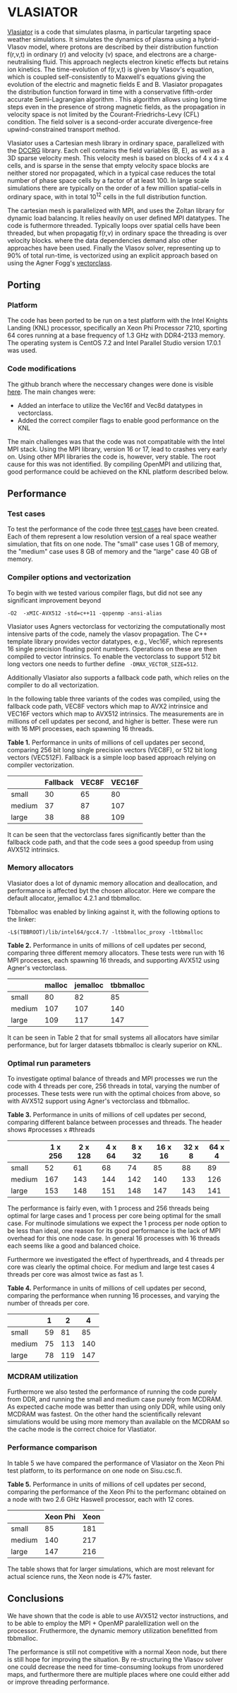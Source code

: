 
# VLASIATOR 

[Vlasiator](http://vlasiator.fmi.fi) is a code that simulates plasma,
in particular targeting space weather simulations. It simulates the
dynamics of plasma using a hybrid-Vlasov model, where protons are
described by their distribution function f(r,v,t) in ordinary (r) and
velocity (v) space, and electrons are a charge-neutralising
fluid. This approach neglects electron kinetic effects but retains ion
kinetics. The time-evolution of f(r,v,t) is given by Vlasov's
equation, which is coupled self-consistently to Maxwell's equations
giving the evolution of the electric and magnetic fields E and
B. Vlasiator propagates the distribution function forward in time with
a conservative fifth-order accurate Semi-Lagrangian algorithm . This
algorithm allows using long time steps even in the presence of strong
magnetic fields, as the propagation in velocity space is not limited
by the Courant-Friedrichs-Levy (CFL) condition. The field solver is a
second-order accurate divergence-free upwind-constrained transport
method.

Vlasiator uses a Cartesian mesh library in ordinary space,
parallelized with the [DCCRG](http://github.com/fmihpc/dccrg)
library. Each cell contains the field variables (B, E), as well as a
3D sparse velocity mesh. This velocity mesh is based on blocks of 4 x
4 x 4 cells, and is sparse in the sense that empty velocity space
blocks are neither stored nor propagated, which in a typical case
reduces the total number of phase space cells by a factor of at least
100. In large scale simulations there are typically on the order of a
few million spatial-cells in ordinary space, with in total
10<sup>12</sup> cells in the full distribution function.

The cartesian mesh is parallelized with MPI, and uses the Zoltan
library for dynamic load balancing. It relies heavily on user defined
MPI datatypes. The code is futhermore threaded. Typically loops over
spatial cells have been threaded, but when propagatig f(r,v) in
ordinary space the threading is over velocity blocks.
where the data dependencies demand also other
approaches have been used. Finally the Vlasov solver, representing up
to 90% of total run-time, is vectorized using an explicit approach
based on using the Agner Fogg's
[vectorclass](http://www.agner.org/optimize/#vectorclass).
 

## Porting 

### Platform

The code has been ported to be run on a test platform with the Intel
Knights Landing (KNL) processor, specifically an Xeon Phi Processor
7210, sporting 64 cores running at a base frequency of 1.3 GHz with
DDR4-2133 memory.  The operating system is CentOS 7.2 and Intel
Parallel Studio version 17.0.1 was used.

### Code modifications

The github branch where the neccessary changes were done is visible
[here](https://github.com/galfthan/vlasiator/tree/core-level-ipcc).
The main changes were:

  * Added an interface to utilize the Vec16f and Vec8d datatypes in vectorclass.
  * Added the correct compiler flags to enable good performance on the KNL
 
The main challenges was that the code was not compatitable with the
Intel MPI stack. Using the MPI library, version 16 or 17, lead to
crashes very early on. Using other MPI libraries the code is, however,
very stable. The root cause for this was not identified. By compiling
OpenMPI and utilizing that, good performance could be achieved on the
KNL platform described below.


## Performance

### Test cases 

To test the performance of the code three [test cases](/tests) have
been created. Each of them represent a low resolution version of a
real space weather simulation, that fits on one node. The "small" case
uses 1 GB of memory, the "medium" case uses 8 GB of memory and the
"large" case 40 GB of memory.


### Compiler options and vectorization 

To begin with we tested various compiler flags, but did not see any
significant improvement beyond

```
-O2  -xMIC-AVX512 -std=c++11 -qopenmp -ansi-alias
```

Vlasiator uses Agners vectorclass for vectorizing the computationally
most intensive parts of the code, namely the vlasov propagation. The
C++ template library provides vector datatypes, e.g., Vec16F, which
represents 16 single precision floating point numbers. Operations on
these are then compiled to vector intrinsics.  To enable the
vectorclass to support 512 bit long vectors one needs to further
define `` -DMAX_VECTOR_SIZE=512``.

Additionally Vlasiator also supports a fallback code path, which
relies on the compiler to do all vectorization.

In the following table three variants of the codes was compiled, using
the fallback code path, VEC8F vectors which map to AVX2 intrinsice and
VEC16F vectors which map to AVX512 intrinsics. The measurements are in
millions of cell updates per second, and higher is better. These were
run with 16 MPI processes, each spawning 16 threads.



**Table 1.** Performance in units of millions of cell updates per
  second, comparing 256 bit long single precision vectors (VEC8F), or
  512 bit long vectors (VEC512F). Fallback is a simple loop based
  approach relying on compiler vectorization.

|            | Fallback   | VEC8F  | VEC16F
|------------|------------|--------|-------------
|    small   |        30  |     65 |       80
|    medium  |        37  |     87 |      107
|    large   |        38  |     88 |      109


It can be seen that the vectorclass fares significantly better than
the fallback code path, and that the code sees a good speedup from
using AVX512 intrinsics.

### Memory allocators

Vlasiator does a lot of dynamic memory allocation and deallocation,
and performance is affected byt the chosen allocator. Here we compare
the default allocator, jemalloc 4.2.1 and tbbmalloc. 

Tbbmalloc was enabled by linking against it, with the following options to the linker:
```
-L$(TBBROOT)/lib/intel64/gcc4.7/ -ltbbmalloc_proxy -ltbbmalloc
```

**Table 2.** Performance in units of millions of cell updates per
  second, comparing three different memory allocators. These tests were
run with 16 MPI processes, each spawning 16 threads, and supporting
AVX512 using Agner's vectorclass.


|            | malloc     | jemalloc|  tbbmalloc
|------------|------------|---------|-------------
|    small   |      80    |      82 |          85
|    medium  |     107    |     107 |         140
|    large   |     109    |     117 |         147


It can be seen in Table 2 that for small systems all allocators have
similar performance, but for larger datasets tbbmalloc is clearly
superior on KNL.


### Optimal run parameters


To investigate optimal balance of threads and MPI processes we run the
code with 4 threads per core, 256 threads in total, varying the number
of processes. These tests were run with the optimal choices from
above, so with AVX512 support using Agner's vectorclass and tbbmalloc.

**Table 3.** Performance in units of millions of cell updates per
  second, comparing different balance between processes and
  threads. The header shows #processes x #threads

|            | 1 x 256  | 2 x 128 |  4 x 64  |  8 x 32 | 16 x 16 | 32 x 8 | 64 x 4
|------------|----------|---------|----------|---------|---------|--------|-----
|    small   |      52  |      61 |      68  |     74  |     85  |    88  |    89
|    medium  |     167  |     143 |     144  |    142  |    140  |   133  |   126
|    large   |     153  |     148 |     151  |    148  |    147  |   143  |   141


The performance is fairly even, with 1 process and 256 threads being
optimal for large cases and 1 process per core being optimal for the
small case. For multinode simulations we expect the 1 process per node
option to be less than ideal, one reason for its good performance is
the lack of MPI overhead for this one node case. In general 16
processes with 16 threads each seems like a good and balanced choice.

Furthermore we investigated the effect of hyperthreads, and 4 threads
per core was clearly the optimal choice. For medium and large test
cases 4 threads per core was almost twice as fast as 1.

**Table 4.** Performance in units of millions of cell updates per
  second, comparing the performance when running 16 processes, and
  varying the number of threads per core.

|            | 1          |  2      |   4
|------------|------------|---------|-------------
|    small   | 59         |  81     |  85
|    medium  | 75         | 113     | 140
|    large   |78          |  119    | 147


### MCDRAM utilization

Furthermore we also tested the performance of running the code purely
from DDR, and running the small and medium case purely from MCDRAM. As
expected cache mode was better than using only DDR, while using only
MCDRAM was fastest. On the other hand the scientifically relevant
simulations would be using more memory than available on the MCDRAM so
the cache mode is the correct choice for Vlastiator.

### Performance comparison

In table 5 we have compared the performance of Vlasiator on
the Xeon Phi test platform, to its performance on one node on
Sisu.csc.fi. 

**Table 5.** Performance in units of millions of cell updates per
  second, comparing the performance of the Xeon Phi to the performanc
  obtained on a node with two 2.6 GHz Haswell processor, each with 12
  cores.

|            |  Xeon Phi |  Xeon 
|------------|------------|---------
|    small   |     85     | 181
|    medium  |     140    | 217
|    large   |     147    | 216


The table shows that for larger simulations, which are most relevant
for actual science runs, the Xeon node is 47% faster.  

## Conclusions

We have shown that the code is able to use AVX512 vector instructions,
and to be able to employ the MPI + OpenMP paralellization well on the
processor. Fruthermore, the dynamic memory utilization benefitted from
tbbmalloc.

The performance is still not competitive with a normal Xeon node, but
there is still hope for improving the situation. By re-structuring the
Vlasov solver one could decrease the need for time-consuming lookups
from unordered maps, and furthermore there are multiple places where
one could either add or improve threading performance.

